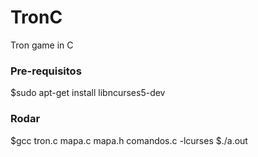 # TronC
Tron game in C

### Pre-requisitos
$sudo apt-get install libncurses5-dev

### Rodar
$gcc tron.c mapa.c mapa.h comandos.c -lcurses
$./a.out
